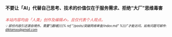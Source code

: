 <!-- ### 基本价值观 💭 -->
#### 不要让「AI」代替自己思考、技术的价值仅在于服务需求、拒绝“大厂”思维毒害
<em style="font-size:0.85em; color: #df4a4d;">本站内容均由「人类」创作及编辑✍️，且仅代表个人观点。</em> \
<em style="font-size:0.7em">💡 部份内容引述源自境外，需要“[翻墙]({{% ref "/posts/突破网络审查/index.md" %}})”才能访问。如有问题可邮件: diktamxx@gmail.com</em>

